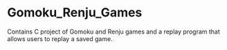# Gomoku_Renju_Games
Contains C project of Gomoku and Renju games and a replay program that allows users to replay a saved game.

